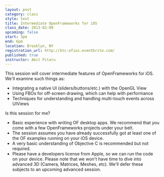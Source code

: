 ```yaml
---
layout: post
category: class
style: text
title: Intermediate OpenFrameworks for iOS
class_date: 2013-02-09
upcoming: false
start: 3pm
end: 6pm
location: Brooklyn, NY
registration_url: http://ktc-ofios.eventbrite.com/
published: true
instructor: Amit Pitaru
---
```


This session will cover intermediate features of OpenFrameworks for iOS. We'll examine such things as:
- Integrating a native UI (sliders/buttons/etc.) with the OpenGL View
- Using FBOs for off-screen drawing, which can help with performance
- Techniques for understanding and handling multi-touch events across UIViews

Is this session for me?
- Basic experience with writing OF desktop apps. We recommend that you come with a few OpenFrameworks projects under your belt.
- The session assumes you have already successfully got at least one of the OF examples running on your iOS device.
- A very basic understanding of Objective C is recommended but not required.
- Please have a developers license from Apple, so we can run the code on your device.
Please note that we won't have time to dive into advanced 3D (Camera, Matrices, Meshes, etc). We'll defer these subjects to an upcoming advanced session.
